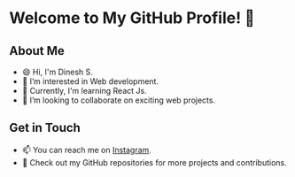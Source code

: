 # Welcome to My GitHub Profile! 👋

## About Me
- 😄 Hi, I'm Dinesh S.
- 👀 I’m interested in Web development.
- 🌱 Currently, I'm learning React Js.
- 💞️ I’m looking to collaborate on exciting web projects.

## Get in Touch
- 📫 You can reach me on [Instagram](https://www.instagram.com/dineshindoteng/).
- 🔗 Check out my GitHub repositories for more projects and contributions.

<!-- Thanks for stopping by! Don't forget to leave a star ⭐️ if you find something interesting! -->
